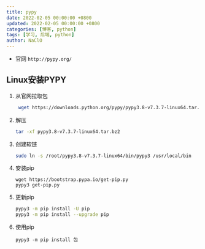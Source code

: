```yaml
---
title: pypy
date: 2022-02-05 00:00:00 +0800
updated: 2022-02-05 00:00:00 +0800
categories: [博客, python]
tags: [学习, 后端, python] 
author: NaClO
---
```


- 官网 `http://pypy.org/`

## Linux安装PYPY

1. 从官网拉取包

   ```bash
    wget https://downloads.python.org/pypy/pypy3.8-v7.3.7-linux64.tar.bz2
   ```

2. 解压

   ```bash
   tar -xf pypy3.8-v7.3.7-linux64.tar.bz2
   ```

3. 创建软链

   ```bash
   sudo ln -s /root/pypy3.8-v7.3.7-linux64/bin/pypy3 /usr/local/bin
   ```

4. 安装pip

   ```
   wget https://bootstrap.pypa.io/get-pip.py
   pypy3 get-pip.py
   ```

5. 更新pip

   ```bash
   pypy3 -m pip install -U pip
   pypy3 -m pip install --upgrade pip
   ```

6. 使用pip

   ```
   pypy3 -m pip install 包
   ```

   